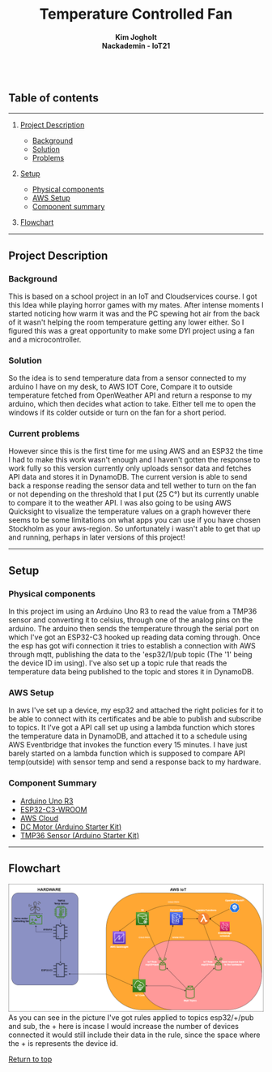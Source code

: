 <center><h1>
    <div>Temperature Controlled Fan</div>
</h1>
    <h4>
        Kim Jogholt <br> Nackademin - IoT21 </br>
    </h4>
    <br></br>
</center>

## **Table of contents**
---

1. [Project Description](#project-description)
    - [Background](#background)
    - [Solution](#solution)
    - [Problems](#current-problems)

2. [Setup](#setup)
    - [Physical components](#physical-components)
    - [AWS Setup](#aws-setup)
    - [Component summary](#component-summary)

3. [Flowchart](#flowchart)

---

## **Project Description**

### Background
This is based on a school project in an IoT and Cloudservices course.
I got this Idea while playing horror games with my mates. After intense moments I started noticing how warm it was and the PC spewing hot air from the back of it wasn't helping the room temperature getting any lower either. So I figured this was a great opportunity to make some DYI project using a fan and a microcontroller.

### Solution
So the idea is to send temperature data from a sensor connected to my arduino I have on my desk, to AWS IOT Core, Compare it to outside temperature fetched from OpenWeather API and return a response to my arduino, which then decides what action to take. Either tell me to open the windows if its colder outside or turn on the fan for a short period.

### Current problems
However since this is the first time for me using AWS and an ESP32 the time I had to make this work wasn't enough and I haven't gotten the response to work fully so this version currently only uploads sensor data and fetches API data and stores it in DynamoDB. The current version is able to send back a response reading the sensor data and tell wether to turn on the fan or not depending on the threshold that I put (25 C°) but its currently unable to compare it to the weather API.
I was also going to be using AWS Quicksight to visualize the temperature values on a graph however there seems to be some limitations on what apps you can use if you have chosen Stockholm as your aws-region. So unfortunately i wasn't able to get that up and running, perhaps in later versions of this project!

---

## **Setup**

### Physical components
In this project im using an Arduino Uno R3 to read the value from a TMP36 sensor and converting it to celsius, through one of the analog pins on the arduino. The arduino then sends the temperature through the serial port on which I've got an ESP32-C3 hooked up reading data coming through. Once the esp has got wifi connection it tries to establish a connection with AWS through mqtt, publishing the data to the 'esp32/1/pub topic (The '1' being the device ID im using). I've also set up a topic rule that reads the temperature data being published to the topic and stores it in DynamoDB.


### AWS Setup

In aws I've set up a device, my esp32 and attached the right policies for it to be able to connect with its certificates and be able to publish and subscribe to topics. It  I've got a API call set up using a lambda function which stores the temperature data in DynamoDB, and attached it to a schedule using AWS Eventbridge that invokes the function every 15 minutes. 
I have just barely started on a lambda function which is supposed to compare API temp(outside) with sensor temp and send a response back to my hardware.

### Component Summary

- [Arduino Uno R3](https://store.arduino.cc/products/arduino-uno-rev3)
- [ESP32-C3-WROOM](https://www.electrokit.com/produkt/esp32-c3-wroom-utvecklingskort-med-risc-v/)
- [AWS Cloud](https://aws.amazon.com/)
- [DC Motor (Arduino Starter Kit)](https://store.arduino.cc/products/arduino-starter-kit-multi-language)
- [TMP36 Sensor (Arduino Starter Kit)](https://store.arduino.cc/products/arduino-starter-kit-multi-language)

---
## Flowchart

![flowchart](ESP32Code/flowchart.png)
As you can see in the picture I've got rules applied to topics esp32/+/pub and sub, the + here is incase I would increase the number of devices connected it would still include their data in the rule, since the space where the + is represents the device id. 

<a href="#top">Return to top</a></p>
